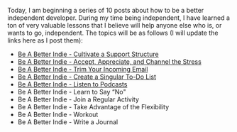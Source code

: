 Today, I am beginning a series of 10 posts about how to be a better independent developer. During my time being independent, I have learned a ton of very valuable lessons that I believe will help anyone else who is, or wants to go, independent. The topics will be as follows (I will update the links here as I post them):

- [Be A Better Indie - Cultivate a Support Structure](/posts/2014/01/19/be-a-better-indie-1-cultivate-a-support-structure)
- [Be A Better Indie - Accept, Appreciate, and Channel the Stress](/posts/2014/01/27/be-a-better-indie-2-accept-appreciate-and-channel-the-stress)
- [Be A Better Indie - Trim Your Incoming Email](/posts/2014/02/03/be-a-better-indie-3-trim-your-incoming-email)
- [Be A Better Indie - Create a Singular To-Do List](/posts/2014/02/10/be-a-better-indie-4-a-singular-to-do-list)
- [Be A Better Indie - Listen to Podcasts](/posts/2014/02/17/be-a-better-indie-5-listen-to-podcasts)
- Be A Better Indie - Learn to Say “No"
- Be A Better Indie - Join a Regular Activity
- Be A Better Indie - Take Advantage of the Flexibility
- Be A Better Indie - Workout
- Be A Better Indie - Write a Journal
